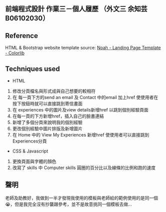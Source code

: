 ## 前端程式設計 作業三－個人履歷 （外文三 余知芸 B06102030）

## Reference
HTML & Bootstrap website template source: [Noah - Landing Page Template - Colorlib](https://colorlib.com/wp/template/noah/)
## Techniques used 
* HTML
1. 修改分頁檔名與形式成與自己想要的較相符
2. 在 每一頁下方的send an email 及 Contact 中的email 加上href 使使用者在按下按鈕時就可以直接跳到寄信畫面
3. 在 experiences 中的圖片及view details新增href 以跳到個別經驗頁面
4. 在每一頁的下方新增href，插入自己的臉書連結
5. 新增了多個分頁來說明我的個別經驗
6. 更改個別經驗中圖片排版及新增圖片
7. 在 Home 中的 View My Experiences 新增href 使使用者可以直接跳到 Experiences分頁

* CSS & Javascript
1. 更換頁面與字體的顏色
2. 改寫了 skills 中 Computer skills 圓圈的百分比以及線條的比例和跑的速度

## 聲明
老師及助教好，我做到一半才發現我使用的模板與老師給的範例使用的是同一個😭，但是我完全沒有抄襲跟參考，並不是故意挑同一個模板去做...
